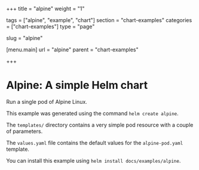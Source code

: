 +++
title = "alpine"
weight = "1"

tags = ["alpine", "example", "chart"]
section = "chart-examples"
categories = ["chart-examples"]
type = "page"

slug = "alpine"

[menu.main]
  url = "alpine"
  parent = "chart-examples"

+++

# Alpine: A simple Helm chart

Run a single pod of Alpine Linux.

This example was generated using the command `helm create alpine`.

The `templates/` directory contains a very simple pod resource with a
couple of parameters.

The `values.yaml` file contains the default values for the
`alpine-pod.yaml` template.

You can install this example using `helm install docs/examples/alpine`.
